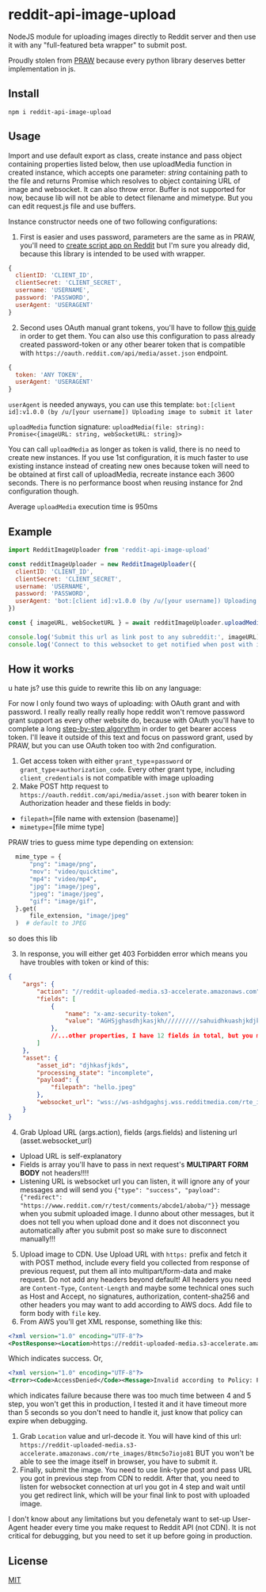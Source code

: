 # reddit-api-image-upload

NodeJS module for uploading images directly to Reddit server and then use it with any "full-featured beta wrapper" to submit post.

Proudly stolen from [PRAW](https://github.com/praw-dev/praw/blob/c3da0523d9937f57a69dedac44da231e0302472c/praw/models/reddit/subreddit.py#L642) because every python library deserves better implementation in js.

## Install

```
npm i reddit-api-image-upload
```

## Usage

Import and use default export as class, create instance and pass object containing properties listed below, then use uploadMedia function in created instance, which accepts one parameter: *string* containing path to the file and returns Promise which resolves to object containing URL of image and websocket. It can also throw error. Buffer is not supported for now, because lib will not be able to detect filename and mimetype. But you can edit request.js file and use buffers.

Instance constructor needs one of two following configurations:

1. First is easier and uses password, parameters are the same as in PRAW, you'll need to [create script app on Reddit](https://www.reddit.com/prefs/apps) but I'm sure you already did, because this library is intended to be used with wrapper.
```javascript
{
  clientID: 'CLIENT_ID',
  clientSecret: 'CLIENT_SECRET',
  username: 'USERNAME',
  password: 'PASSWORD',
  userAgent: 'USERAGENT'
}
```

2. Second uses OAuth manual grant tokens, you'll have to follow [this guide](https://github.com/reddit-archive/reddit/wiki/OAuth2) in order to get them. You can also use this configuration to pass already created password-token or any other bearer token that is compatible with `https://oauth.reddit.com/api/media/asset.json` endpoint.
```javascript
{
  token: 'ANY TOKEN',
  userAgent: 'USERAGENT'
}
```

`userAgent` is needed anyways, you can use this template: `bot:[client id]:v1.0.0 (by /u/[your username]) Uploading image to submit it later`

`uploadMedia` function signature: `uploadMedia(file: string): Promise<{imageURL: string, webSocketURL: string}>`

You can call `uploadMedia` as longer as token is valid, there is no need to create new instances. If you use 1st configuration, it is much faster to use existing instance instead of creating new ones because token will need to be obtained at first call of uploadMedia, recreate instance each 3600 seconds. There is no performance boost when reusing instance for 2nd configuration though.

Average `uploadMedia` execution time is 950ms

## Example

```javascript
import RedditImageUploader from 'reddit-api-image-upload'

const redditImageUploader = new RedditImageUploader({
  clientID: 'CLIENT_ID',
  clientSecret: 'CLIENT_SECRET',
  username: 'USERNAME',
  password: 'PASSWORD',
  userAgent: 'bot:[client id]:v1.0.0 (by /u/[your username]) Uploading image to submit it later'
})

const { imageURL, webSocketURL } = await redditImageUploader.uploadMedia('~/Desktop/sus.jpeg')

console.log('Submit this url as link post to any subreddit:', imageURL)
console.log('Connect to this websocket to get notified when post with image is submitted:', webSocketURL)
```

## How it works

u hate js? use this guide to rewrite this lib on any language:

For now I only found two ways of uploading: with OAuth grant and with password. I really really really really hope reddit won't remove password grant support as every other website do, because with OAuth you'll have to complete a long [step-by-step algorythm](https://github.com/reddit-archive/reddit/wiki/OAuth2) in order to get bearer access token. I'll leave it outside of this text and focus on password grant, used by PRAW, but you can use OAuth token too with 2nd configuration.

1. Get access token with either `grant_type`=`password` or `grant_type`=`authorization_code`. Every other grant type, including `client_credentials` is not compatible with image uploading
2. Make POST http request to `https://oauth.reddit.com/api/media/asset.json` with bearer token in Authorization header and these fields in body:
  - `filepath`=\[file name with extension (basename)\]
  - `mimetype`=\[file mime type\]
  
  PRAW tries to guess mime type depending on extension:
  ```python
    mime_type = {
        "png": "image/png",
        "mov": "video/quicktime",
        "mp4": "video/mp4",
        "jpg": "image/jpeg",
        "jpeg": "image/jpeg",
        "gif": "image/gif",
    }.get(
        file_extension, "image/jpeg"
    )  # default to JPEG
  ```
  
  so does this lib

3. In response, you will either get 403 Forbidden error which means you have troubles with token or kind of this:
```json
{
    "args": {
        "action": "//reddit-uploaded-media.s3-accelerate.amazonaws.com",
        "fields": [
            {
                "name": "x-amz-security-token",
                "value": "AGHSjghasdhjkasjkh//////////sahuidhkuashjkdjkhasjhkd/ASHghahgjsdhjsahjdhahshdjahkjshdjk/AHjhjkashjkdasdasdasd+asdhkasdjkhsahjkd+EpQlH+asjkdjhasdhjk/ashdhasjdhjashjdasd+ashdhjahajshjdkaasdhasdhggahsghjdaghjshjgdahjshjdashj+asdhhajkdhjks="
            },
            //...other properties, I have 12 fields in total, but you may have other number if API changes
        ]
    },
    "asset": {
        "asset_id": "djhkasfjkds",
        "processing_state": "incomplete",
        "payload": {
            "filepath": "hello.jpeg"
        },
        "websocket_url": "wss://ws-ashdgaghsj.wss.redditmedia.com/rte_images/gh123ghj12ghj?m=AAGkaghksdgqkygewqgehkbqbwkekhjwehkurhkjwer"
    }
}
```
4. Grab Upload URL (args.action), fields (args.fields) and listening url (asset.websocket_url)
  - Upload URL is self-explanatory
  - Fields is array you'll have to pass in next request's **MULTIPART FORM BODY** not headers!!!!
  - Listening URL is websocket url you can listen, it will ignore any of your messages and will send you `{"type": "success", "payload": {"redirect": "https://www.reddit.com/r/test/comments/abcde1/aboba/"}}` message when you submit uploaded image. I dunno about other messages, but it does not tell you when upload done and it does not disconnect you automatically after you submit post so make sure to disconnect manually!!!
5. Upload image to CDN. Use Upload URL with `https:` prefix and fetch it with POST method, include every field you collected from response of previous request, put them all into multipart/form-data and make request. Do not add any headers beyond default! All headers you need are `Content-Type`, `Content-Length` and maybe some technical ones such as Host and Accept, no signatures, authorization, content-sha256 and other headers you may want to add according to AWS docs. Add file to form body with `file` key.
6. From AWS you'll get XML response, something like this:
```xml
<?xml version="1.0" encoding="UTF-8"?>
<PostResponse><Location>https://reddit-uploaded-media.s3-accelerate.amazonaws.com/rte_images%2F8tmc5o7iojo81</Location><Bucket>reddit-uploaded-media</Bucket><Key>rte_images/8tmc5o7iojo81</Key><ETag>"2c33c7472b5fe16b3e291999073722d5"</ETag></PostResponse>
```

Which indicates success. Or,

```xml
<?xml version="1.0" encoding="UTF-8"?>
<Error><Code>AccessDenied</Code><Message>Invalid according to Policy: Policy expired.</Message><RequestId>XRDNGGFXZSDJSHEX</RequestId><HostId>bExw/1olpBj6us55bISqCrqbZLl3k62GUnb0uPoMSpNqjPT2CEEoTX6qVdjXkB4LVqJqwTEfzKs=</HostId></Error>
```

which indicates failure because there was too much time between 4 and 5 step, you won't get this in production, I tested it and it have timeout more than 5 seconds so you don't need to handle it, just know that policy can expire when debugging.
1. Grab `Location` value and url-decode it. You will have kind of this url: `https://reddit-uploaded-media.s3-accelerate.amazonaws.com/rte_images/8tmc5o7iojo81` BUT you won't be able to see the image itself in browser, you have to submit it.
2. Finally, submit the image. You need to use link-type post and pass URL you got in previous step from CDN to reddit. After that, you need to listen for websocket connection at url you got in 4 step and wait until you get redirect link, which will be your final link to post with uploaded image.

I don't know about any limitations but you defenetaly want to set-up User-Agent header every time you make request to Reddit API (not CDN). It is not critical for debugging, but you need to set it up before going in production.

## License

[MIT](./LICENSE)